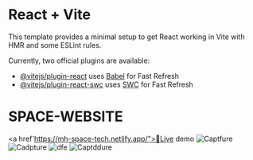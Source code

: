 # React + Vite

This template provides a minimal setup to get React working in Vite with HMR and some ESLint rules.

Currently, two official plugins are available:

- [@vitejs/plugin-react](https://github.com/vitejs/vite-plugin-react/blob/main/packages/plugin-react/README.md) uses [Babel](https://babeljs.io/) for Fast Refresh
- [@vitejs/plugin-react-swc](https://github.com/vitejs/vite-plugin-react-swc) uses [SWC](https://swc.rs/) for Fast Refresh
# SPACE-WEBSITE
<a href'https://mh-space-tech.netlify.app/">📡Live demo</a>
![Captfure](https://github.com/mh-hamza/SPACE-WEBSITE/assets/142193015/1284cd05-aa71-44eb-a395-8f99233fc7f3)
![Cadpture](https://github.com/mh-hamza/SPACE-WEBSITE/assets/142193015/e71b6928-dc10-4457-b7e9-17fb93035c36)
![dfe](https://github.com/mh-hamza/SPACE-WEBSITE/assets/142193015/9e4ec9b6-e529-4b17-baad-4b0758e1ce18)
![Captddure](https://github.com/mh-hamza/SPACE-WEBSITE/assets/142193015/abe8634c-ca1a-4f34-92ce-11e92297b0f6)
